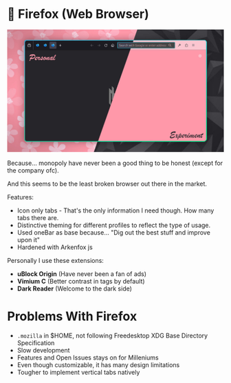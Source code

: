 # 🦊 Firefox (Web Browser)

![Firefox Web Browser](./assets/firefox.jpg)

Because... monopoly have never been a good thing to be honest (except for the company ofc).

And this seems to be the least broken browser out there in the market.

Features:
- Icon only tabs - That's the only information I need though. How many tabs there are.
- Distinctive theming for different profiles to reflect the type of usage.
- Used oneBar as base because... "Dig out the best stuff and improve upon it"
- Hardened with Arkenfox js

Personally I use these extensions:

- **uBlock Origin** (Have never been a fan of ads)
- **Vimium C** (Better contrast in tags by default)
- **Dark Reader** (Welcome to the dark side)

# Problems With Firefox

- `.mozilla` in $HOME, not following Freedesktop XDG Base Directory Specification
- Slow development
- Features and Open Issues stays on for Milleniums
- Even though customizable, it has many design limitations
- Tougher to implement vertical tabs natively
